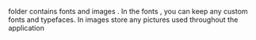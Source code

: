 folder contains fonts and images . In the fonts , you can keep any custom fonts and typefaces. In images store any pictures used throughout the application
